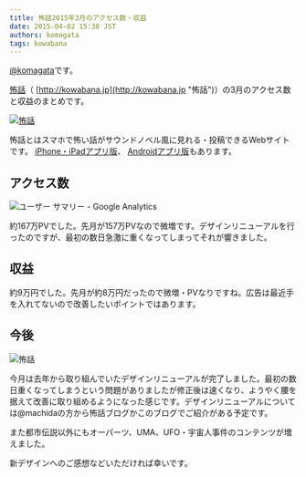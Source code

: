 ```yaml
---
title: 怖話2015年3月のアクセス数・収益
date: 2015-04-02 15:30 JST
authors: komagata
tags: kowabana
---
```

 [@komagata](http://twitter.com/komagata)です。

 [怖話](http://kowabana.jp "怖話")（ [http://kowabana.jp](http://kowabana.jp "怖話")）の3月のアクセス数と収益のまとめです。  

[![怖話](http://i.gyazo.com/19e880127697f2aa72533b8e32ed6a2a.png)](http://kowabana.jp)

怖話とはスマホで怖い話がサウンドノベル風に見れる・投稿できるWebサイトです。 [iPhone・iPadアプリ版](https://itunes.apple.com/jp/app/bu-hua-zui-buno1wan5000huano/id564486792?l=ja&mt=8 "怖話iPhone・iPadアプリ版")、 [Androidアプリ版](https://play.google.com/store/apps/details?id=jp.fjord.kowabana "怖話Androidアプリ版")もあります。  

## アクセス数

![ユーザー サマリー - Google Analytics](http://i.gyazo.com/41638931f888d3f80c0b3a26c3c02095.png)

約167万PVでした。先月が157万PVなので微増です。デザインリニューアルを行ったのですが、最初の数日急激に重くなってしまってそれが響きました。  

## 収益
約9万円でした。先月が約8万円だったので微増・PVなりですね。広告は最近手を入れてないので改善したいポイントではあります。  

## 今後

![怖話](http://i.gyazo.com/20289b36f22f75ef52b4c81a27d889ac.png)

今月は去年から取り組んでいたデザインリニューアルが完了しました。最初の数日重くなってしまうという問題がありましたが修正後は速くなり、ようやく腰を据えて改善に取り組めるようになった感じです。デザインリニューアルについては@machidaの方から怖話ブログかこのブログでご紹介がある予定です。

また都市伝説以外にもオーパーツ、UMA、UFO・宇宙人事件のコンテンツが増えました。

新デザインへのご感想などいただければ幸いです。
